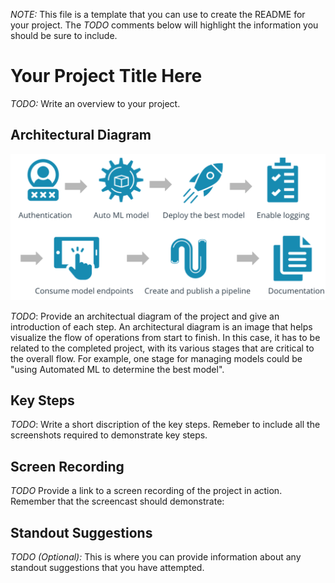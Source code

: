 _NOTE:_ This file is a template that you can use to create the README for your project. The _TODO_ comments below will highlight the information you should be sure to include.

# Your Project Title Here

_TODO:_ Write an overview to your project.

## Architectural Diagram

![diagram](screenshots/image.png)

_TODO_: Provide an architectual diagram of the project and give an introduction of each step. An architectural diagram is an image that helps visualize the flow of operations from start to finish. In this case, it has to be related to the completed project, with its various stages that are critical to the overall flow. For example, one stage for managing models could be "using Automated ML to determine the best model".

## Key Steps

_TODO_: Write a short discription of the key steps. Remeber to include all the screenshots required to demonstrate key steps.

## Screen Recording

_TODO_ Provide a link to a screen recording of the project in action. Remember that the screencast should demonstrate:

## Standout Suggestions

_TODO (Optional):_ This is where you can provide information about any standout suggestions that you have attempted.
